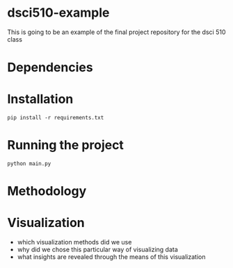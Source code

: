 # dsci510-example
This is going to be an example of the final project repository for the dsci 510 class

# Dependencies

# Installation

```
pip install -r requirements.txt
```

# Running the project

```
python main.py
```

# Methodology

# Visualization

- which visualization methods did we use
- why did we chose this particular way of visualizing data
- what insights are revealed through the means of this visualization
